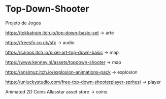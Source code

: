 # Top-Down-Shooter
Projeto de Jogos

https://tokkatrain.itch.io/top-down-basic-set -> arte

https://freesfx.co.uk/sfx -> audio

https://cainos.itch.io/pixel-art-top-down-basic -> map

https://www.kenney.nl/assets/topdown-shooter -> map

https://ansimuz.itch.io/explosion-animations-pack -> explosion

https://unluckystudio.com/free-top-down-shooterplayer-sprites/ -> player

Animated 2D Coins Allasstar asset store -> coins
